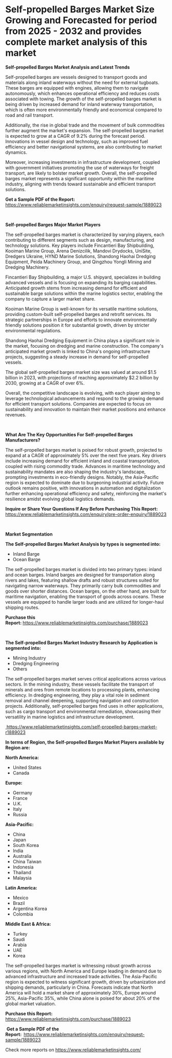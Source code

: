 <p><h1>Self-propelled Barges Market Size Growing and Forecasted for period from 2025 - 2032 and provides complete market analysis of this market</h1></p><p><strong>Self-propelled Barges Market Analysis and Latest Trends</strong></p>
<p><p>Self-propelled barges are vessels designed to transport goods and materials along inland waterways without the need for external tugboats. These barges are equipped with engines, allowing them to navigate autonomously, which enhances operational efficiency and reduces costs associated with towing. The growth of the self-propelled barges market is being driven by increased demand for inland waterway transportation, which is often more environmentally friendly and economical compared to road and rail transport. </p><p>Additionally, the rise in global trade and the movement of bulk commodities further augment the market's expansion. The self-propelled barges market is expected to grow at a CAGR of 9.2% during the forecast period. Innovations in vessel design and technology, such as improved fuel efficiency and better navigational systems, are also contributing to market dynamics. </p><p>Moreover, increasing investments in infrastructure development, coupled with government initiatives promoting the use of waterways for freight transport, are likely to bolster market growth. Overall, the self-propelled barges market represents a significant opportunity within the maritime industry, aligning with trends toward sustainable and efficient transport solutions.</p></p>
<p><strong>Get a Sample PDF of the Report:&nbsp;</strong> <a href="https://www.reliablemarketinsights.com/enquiry/request-sample/1889023?utm_campaign=2010&utm_medium=2&utm_source=Github&utm_content=ia&utm_term=14012025&utm_id=self-propelled-barges">https://www.reliablemarketinsights.com/enquiry/request-sample/1889023</a></p>
<p>&nbsp;</p>
<p><strong>Self-propelled Barges Major Market Players</strong></p>
<p><p>The self-propelled barges market is characterized by varying players, each contributing to different segments such as design, manufacturing, and technology solutions. Key players include Fincantieri Bay Shipbuilding, Kooiman Marine Group, Arena Denizcilik, Mandovi Drydocks, UniSite, Dredgers Ukraine, HYND Marine Solutions, Shandong Haohai Dredging Equipment, Peida Machinery Group, and Qingzhou Yongli Mining and Dredging Machinery.</p><p>Fincantieri Bay Shipbuilding, a major U.S. shipyard, specializes in building advanced vessels and is focusing on expanding its barging capabilities. Anticipated growth stems from increasing demand for efficient and sustainable barge solutions within the marine logistics sector, enabling the company to capture a larger market share.</p><p>Kooiman Marine Group is well-known for its versatile maritime solutions, providing custom-built self-propelled barges and retrofit services. Its strategic partnerships in Europe and efforts to innovate environmentally friendly solutions position it for substantial growth, driven by stricter environmental regulations.</p><p>Shandong Haohai Dredging Equipment in China plays a significant role in the market, focusing on dredging and marine construction. The company's anticipated market growth is linked to China's ongoing infrastructure projects, suggesting a steady increase in demand for self-propelled vessels.</p><p>The global self-propelled barges market size was valued at around $1.5 billion in 2023, with projections of reaching approximately $2.2 billion by 2030, growing at a CAGR of over 6%. </p><p>Overall, the competitive landscape is evolving, with each player aiming to leverage technological advancements and respond to the growing demand for efficient transport solutions. Companies are expected to focus on sustainability and innovation to maintain their market positions and enhance revenues.</p></p>
<p>&nbsp;</p>
<p><strong>What Are The Key Opportunities For Self-propelled Barges Manufacturers?</strong></p>
<p><p>The self-propelled barges market is poised for robust growth, projected to expand at a CAGR of approximately 5% over the next five years. Key drivers include increasing demand for efficient inland and coastal transportation, coupled with rising commodity trade. Advances in maritime technology and sustainability mandates are also shaping the industry's landscape, prompting investments in eco-friendly designs. Notably, the Asia-Pacific region is expected to dominate due to burgeoning industrial activity. Future outlook remains positive, with innovations in automation and digitalization further enhancing operational efficiency and safety, reinforcing the market's resilience amidst evolving global logistics demands.</p></p>
<p><strong>Inquire or Share Your Questions If Any Before Purchasing This Report:</strong> <a href="https://www.reliablemarketinsights.com/enquiry/pre-order-enquiry/1889023?utm_campaign=2010&utm_medium=2&utm_source=Github&utm_content=ia&utm_term=14012025&utm_id=self-propelled-barges">https://www.reliablemarketinsights.com/enquiry/pre-order-enquiry/1889023</a></p>
<p>&nbsp;</p>
<p><strong>Market Segmentation</strong></p>
<p><strong>The Self-propelled Barges Market Analysis by types is segmented into:</strong></p>
<p><ul><li>Inland Barge</li><li>Ocean Barge</li></ul></p>
<p><p>The self-propelled barges market is divided into two primary types: inland and ocean barges. Inland barges are designed for transportation along rivers and lakes, featuring shallow drafts and robust structures suited for navigating narrow waterways. They primarily carry bulk commodities and goods over shorter distances. Ocean barges, on the other hand, are built for maritime navigation, enabling the transport of goods across oceans. These vessels are equipped to handle larger loads and are utilized for longer-haul shipping routes.</p></p>
<p><strong>Purchase this Report:&nbsp;</strong><a href="https://www.reliablemarketinsights.com/purchase/1889023?utm_campaign=2010&utm_medium=2&utm_source=Github&utm_content=ia&utm_term=14012025&utm_id=self-propelled-barges">https://www.reliablemarketinsights.com/purchase/1889023</a></p>
<p>&nbsp;</p>
<p><strong>The Self-propelled Barges Market Industry Research by Application is segmented into:</strong></p>
<p><ul><li>Mining Industry</li><li>Dredging Engineering</li><li>Others</li></ul></p>
<p><p>The self-propelled barges market serves critical applications across various sectors. In the mining industry, these vessels facilitate the transport of minerals and ores from remote locations to processing plants, enhancing efficiency. In dredging engineering, they play a vital role in sediment removal and channel deepening, supporting navigation and construction projects. Additionally, self-propelled barges find uses in other applications, such as cargo transport and environmental remediation, showcasing their versatility in marine logistics and infrastructure development.</p></p>
<p><a href="https://www.reliablemarketinsights.com/self-propelled-barges-market-r1889023?utm_campaign=2010&utm_medium=2&utm_source=Github&utm_content=ia&utm_term=14012025&utm_id=self-propelled-barges">&nbsp;https://www.reliablemarketinsights.com/self-propelled-barges-market-r1889023</a></p>
<p><strong>In terms of Region, the Self-propelled Barges Market Players available by Region are:</strong></p>
<p>
    <p> <strong> North America: </strong>
        <ul>
            <li>United States</li>
            <li>Canada</li>
        </ul>
        </p> 
    <p> <strong> Europe: </strong>
        <ul>
            <li>Germany</li>
            <li>France</li>
            <li>U.K.</li>
            <li>Italy</li>
            <li>Russia</li>
        </ul>
        </p> 
    <p> <strong> Asia-Pacific: </strong>
        <ul>
            <li>China</li>
            <li>Japan</li>
            <li>South Korea</li>
            <li>India</li>
            <li>Australia</li>
            <li>China Taiwan</li>
            <li>Indonesia</li>
            <li>Thailand</li>
            <li>Malaysia</li>
        </ul>
        </p> 
    <p> <strong> Latin America: </strong>
        <ul>
            <li>Mexico</li>
            <li>Brazil</li>
            <li>Argentina Korea</li>
            <li>Colombia</li>
        </ul>
        </p> 
    <p> <strong> Middle East & Africa: </strong>
        <ul>
            <li>Turkey</li>
            <li>Saudi</li>
            <li>Arabia</li>
            <li>UAE</li>
            <li>Korea</li>
        </ul>
    </p>
    </p>
<p><p>The self-propelled barges market is witnessing robust growth across various regions, with North America and Europe leading in demand due to advanced infrastructure and increased trade activities. The Asia-Pacific region is expected to witness significant growth, driven by urbanization and shipping demands, particularly in China. Forecasts indicate that North America will hold a market share of approximately 30%, Europe around 25%, Asia-Pacific 35%, while China alone is poised for about 20% of the global market valuation.</p></p>
<p><strong>Purchase this Report: </strong><a href="https://www.reliablemarketinsights.com/purchase/1889023?utm_campaign=2010&utm_medium=2&utm_source=Github&utm_content=ia&utm_term=14012025&utm_id=self-propelled-barges">https://www.reliablemarketinsights.com/purchase/1889023</a></p>
<p>&nbsp;<strong>Get a Sample PDF of the Report:&nbsp;&nbsp;</strong><a href="https://www.reliablemarketinsights.com/enquiry/request-sample/1889023?utm_campaign=2010&utm_medium=2&utm_source=Github&utm_content=ia&utm_term=14012025&utm_id=self-propelled-barges">https://www.reliablemarketinsights.com/enquiry/request-sample/1889023</a></p>
<p><strong></strong></p>
<p>Check more reports on <a href="https://www.reliablemarketinsights.com/?utm_campaign=2010&utm_medium=2&utm_source=Github&utm_content=ia&utm_term=14012025&utm_id=self-propelled-barges">https://www.reliablemarketinsights.com/</a></p>